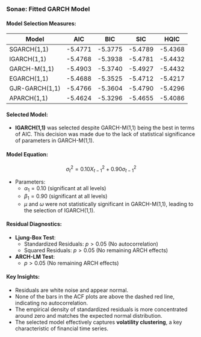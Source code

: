 ### Sonae: Fitted GARCH Model ###

#### Model Selection Measures:
| Model            | AIC      | BIC      | SIC      | HQIC     |
|------------------|----------|----------|----------|----------|
| SGARCH(1,1)      | -5.4771  | -5.3775  | -5.4789  | -5.4368  |
| IGARCH(1,1)      | -5.4768  | -5.3938  | -5.4781  | -5.4432  |
| GARCH-M(1,1)     | -5.4903  | -5.3740  | -5.4927  | -5.4432  |
| EGARCH(1,1)      | -5.4688  | -5.3525  | -5.4712  | -5.4217  |
| GJR-GARCH(1,1)   | -5.4766  | -5.3604  | -5.4790  | -5.4296  |
| APARCH(1,1)      | -5.4624  | -5.3296  | -5.4655  | -5.4086  |

#### Selected Model:
- **IGARCH(1,1)** was selected despite GARCH-M(1,1) being the best in terms of AIC. This decision was made due to the lack of statistical significance of parameters in GARCH-M(1,1).

#### Model Equation:
$$
\sigma_t^2 = 0.10 X_{t-1}^2 + 0.90 \sigma_{t-1}^2
$$

- Parameters:
  - $\alpha_1 = 0.10$ (significant at all levels)
  - $\beta_1 = 0.90$ (significant at all levels)
  - $\mu$ and $\omega$ were not statistically significant in GARCH-M(1,1), leading to the selection of IGARCH(1,1).

#### Residual Diagnostics:
- **Ljung-Box Test**:
  - Standardized Residuals: $p > 0.05$ (No autocorrelation)
  - Squared Residuals: $p > 0.05$ (No remaining ARCH effects)
- **ARCH-LM Test**:
  - $p > 0.05$ (No remaining ARCH effects)

#### Key Insights:
- Residuals are white noise and appear normal.
- None of the bars in the ACF plots are above the dashed red line, indicating no autocorrelation.
- The empirical density of standardized residuals is more concentrated around zero and matches the expected normal distribution.
- The selected model effectively captures **volatility clustering**, a key characteristic of financial time series.
